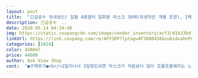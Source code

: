 ```yaml
---
layout: post 
title:  "긴급공수 국내생산/ 일월 4중필터 일회용 마스크 30매(위생적인 개별 포장), 1팩, 30매입" 
description: 긴급공수  ..
date: 2020-05-14 04:34:48 
img: https://static.coupangcdn.com/image/vendor_inventory/acf3/d1b33bdfb16f17a33117d0471afdba7bbe15f52a8f87c1018dcbe0f94145.jpg 
linkUrl: https://link.coupang.com/re/AFFSDP?lptag=AF3600438&subid=ahnPublicAsk&pageKey=1297379864&itemId=2310352354&vendorItemId=70505176923&traceid=V0-113-44d4ce72b0de8bca 
categories: [1024] 
color: 43A047 
price: 44600 
author: Ask View Shop 
cont:  "●구매후기●<br/>2일지나서 3일정도되면 마스크가 처음보다 많이 흐물흐물해지는 느낌이 느껴져요(참고하세요)<br/>30개를 다 사용후<br/>KF94 많이들 사용하시는데 일회용이 괜찮다는 소리를 들어서 구매해봤어요.<br/> 일회용치고는 저렴한편은 아닌거같지만.<br/>.<br/><br/>kf94만을 고집하면 착용했는데<br/>같은 대형이라도 여성용으로 만든것처럼 얼굴에 밀착도 잘되고 일회용으로 컬리티가 아주 좋아 잘사용하겠습니다<br/>개별포장으로 담아둔 비닐냄새라 생각합니다<br/>갯수도 정확히 30개가 왔구요!<br/>굳이 KF까지 필요없다하시는분들은 구매하시면 후회는 안하실거예요.<br/><br/>그래도 사람많은곳을 제가 방문하거나 대중교통을 이용할때는 아무래도 심적으로 불안하긴 하네요.<br/>.<br/><br/>그래서 사용전 미리 봉투입구를 열어두고 착용했더니 냄새가 많이 없어졌습니다<br/>그리고 저는 판매서비스직이다보니까 하루 16시간 이상을 마스크를 쓰고 지내는데 귀가 아프다거나 하진않았구요,<br/>냄새가 난다는 상품평이있어 많이 망설이다가 구매합니다 요일제로 약국가기 귀찮기도하고.<br/>.<br/>하루종일 수업하는 강사인데 날이 더워지면서 kf94로는 호흡도 힘들어지고  목에 이물질도 느껴져서 일반용인걸 알면서도 구매했습니다<br/>일단 KF아닙니다.<br/> 참고하고 읽어주세요 :)<br/>일단 냄새는 마스크본연의 냄새라기보다는<br/>일단 생긴건 기존 KF94마스크와 동일하게 생겼구요, 주문하시면 낱개포장되어있는 마스크가 상자에 들어서 깔끔하게 배송옵니다.<br/><br/>일월이고 국네산이라 및고 주문했는데<br/>잘산것같네요  포장도 하나하나 다되어있고  k94와 비슷하게 만들어있고  써보니까  소독약 냄새 살작 위생적으로 해놓은겉갔네요  난 30개짜리4개  주문했는데 개수는 딱  맞네요 또주문 의사있네요 귀에 걸이도있네요 이런건 잘없는데 있을때 주문하세요  세계적으로 날리라서 언제  떨어질지  크크 <br/>재구매의사있습니다<br/>착용후기는 생각보다 두꺼웠고, 2일3일정도 사용하면 숨쉬기가 힘들어지네요 ㅠㅠ 왜인지는 모르겠지만.<br/>.<br/> KF인증도 아니고 숨쉬기힘들어서 2일에 한번꼴로 새걸로 사용하고있습니다.<br/><br/>피부에 뭐가 나거나 하지도 않았어요.<br/><br/>" 
---
```

